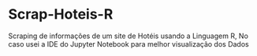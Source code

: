# Scrap-Hoteis-R
Scraping de informações de um site de Hotéis usando a Linguagem R, No caso usei a IDE do Jupyter Notebook para melhor visualização dos Dados
